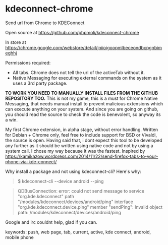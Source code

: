 # kdeconnect-chrome

Send url from Chrome to KDEConnect

Open source at https://github.com/phpmoli/kdeconnect-chrome

In store at https://chrome.google.com/webstore/detail/jniioigoopmlbeceondbcpgnbimeghhj

Permissions required:
- All tabs. Chrome does not tell the url of the activeTab without it.
- Native Messaging for executing external commands on the system as it uses a 3rd party package.

**TO WORK YOU NEED TO MANUALLY INSTALL FILES FROM THE GITHUB REPOSITORY TOO.**
This is not my game, this is a must for Chrome Native Messaging, that needs manual install to prevent malicious extensions which can execute anything on your system. And since you are going on github, you should read the source to check the code is benevolent, so anyway its a win.

My first Chrome extension, in alpha stage, without error handling. Written for Debian + Chrome only, feel free to include support for BSD or Vivaldi, the source is open.
Having said that, i dont expect this tool to be developed any further as it should be written using native code and not by using a system call. I chose my way because it was the fastest. Inspired by https://kamikazow.wordpress.com/2014/11/22/send-firefox-tabs-to-your-phone-via-kde-connect/

Why install a package and not using kdeconnect-cli? Here's why:
> $ kdeconnect-cli --device android --ping

> QDBusConnection: error: could not send message to service "org.kde.kdeconnect" path "/modules/kdeconnect/devices/android/ping" interface "org.kde.kdeconnect.device.ping" member "sendPing": Invalid object path: /modules/kdeconnect/devices/android/ping

Google and irc couldnt help, glad if you can.

keywords: push, web page, tab, current, active, kde connect, android, mobile phone
